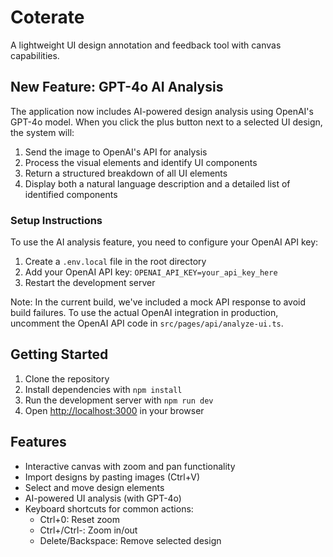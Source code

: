 # Coterate

A lightweight UI design annotation and feedback tool with canvas capabilities.

## New Feature: GPT-4o AI Analysis

The application now includes AI-powered design analysis using OpenAI's GPT-4o model. When you click the plus button next to a selected UI design, the system will:

1. Send the image to OpenAI's API for analysis
2. Process the visual elements and identify UI components
3. Return a structured breakdown of all UI elements
4. Display both a natural language description and a detailed list of identified components

### Setup Instructions

To use the AI analysis feature, you need to configure your OpenAI API key:

1. Create a `.env.local` file in the root directory
2. Add your OpenAI API key: `OPENAI_API_KEY=your_api_key_here`
3. Restart the development server

Note: In the current build, we've included a mock API response to avoid build failures. To use the actual OpenAI integration in production, uncomment the OpenAI API code in `src/pages/api/analyze-ui.ts`.

## Getting Started

1. Clone the repository
2. Install dependencies with `npm install`
3. Run the development server with `npm run dev`
4. Open [http://localhost:3000](http://localhost:3000) in your browser

## Features

- Interactive canvas with zoom and pan functionality
- Import designs by pasting images (Ctrl+V)
- Select and move design elements
- AI-powered UI analysis (with GPT-4o)
- Keyboard shortcuts for common actions:
  - Ctrl+0: Reset zoom
  - Ctrl+/Ctrl-: Zoom in/out
  - Delete/Backspace: Remove selected design